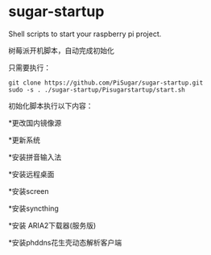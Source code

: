 # sugar-startup
Shell scripts to start your raspberry pi project. 

树莓派开机脚本，自动完成初始化

只需要执行：
```
git clone https://github.com/PiSugar/sugar-startup.git
sudo -s . ./sugar-startup/Pisugarstartup/start.sh
```
初始化脚本执行以下内容：


*更改国内镜像源

*更新系统

*安装拼音输入法

*安装远程桌面

*安装screen

*安装syncthing

*安装 ARIA2下载器(服务版)

*安装phddns花生壳动态解析客户端